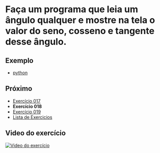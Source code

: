 # Faça um programa que leia um ângulo qualquer e mostre na tela o valor do seno, cosseno e tangente desse ângulo.

## Exemplo

- [python](python)

## Próximo

- [Exercício 017](../017)
- **Exercício 018**
- [Exercício 019](../019)
- [Lista de Exercicios](../)

## Video do exercício

[![Video do exercício](https://img.youtube.com/vi/9GvsphwW26k/maxresdefault.jpg)](https://youtu.be/9GvsphwW26k)